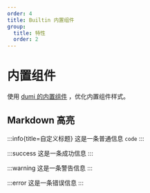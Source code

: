 ```yaml
---
order: 4
title: Builtin 内置组件
group:
  title: 特性
  order: 2
---
```


# 内置组件

使用 [dumi 的内置组件](https://d.umijs.org/guide/markdown#container) ，优化内置组件样式。

## Markdown 高亮

:::info{title=自定义标题}
这是一条普通信息 `code`
:::

:::success
这是一条成功信息
:::

:::warning
这是一条警告信息
:::

:::error
这是一条错误信息
:::
